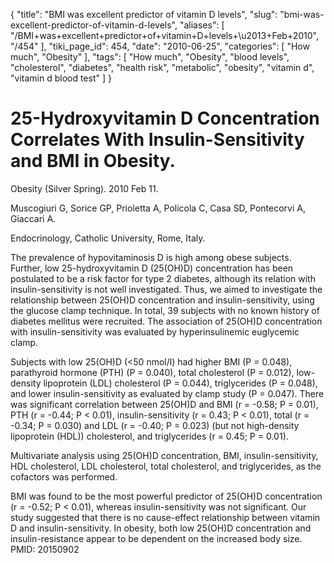 {
    "title": "BMI was excellent predictor of vitamin D levels",
    "slug": "bmi-was-excellent-predictor-of-vitamin-d-levels",
    "aliases": [
        "/BMI+was+excellent+predictor+of+vitamin+D+levels+\u2013+Feb+2010",
        "/454"
    ],
    "tiki_page_id": 454,
    "date": "2010-06-25",
    "categories": [
        "How much",
        "Obesity"
    ],
    "tags": [
        "How much",
        "Obesity",
        "blood levels",
        "cholesterol",
        "diabetes",
        "health risk",
        "metabolic",
        "obesity",
        "vitamin d",
        "vitamin d blood test"
    ]
}


# 25-Hydroxyvitamin D Concentration Correlates With Insulin-Sensitivity and BMI in Obesity.

Obesity (Silver Spring). 2010 Feb 11. 

Muscogiuri G, Sorice GP, Prioletta A, Policola C, Casa SD, Pontecorvi A, Giaccari A.

Endocrinology, Catholic University, Rome, Italy.

The prevalence of hypovitaminosis D is high among obese subjects. Further, low 25-hydroxyvitamin D (25(OH)D) concentration has been postulated to be a risk factor for type 2 diabetes, although its relation with insulin-sensitivity is not well investigated. Thus, we aimed to investigate the relationship between 25(OH)D concentration and insulin-sensitivity, using the glucose clamp technique. In total, 39 subjects with no known history of diabetes mellitus were recruited. The association of 25(OH)D concentration with insulin-sensitivity was evaluated by hyperinsulinemic euglycemic clamp. 

Subjects with low 25(OH)D (<50 nmol/l) had higher BMI (P = 0.048), parathyroid hormone (PTH) (P = 0.040), total cholesterol (P = 0.012), low-density lipoprotein (LDL) cholesterol (P = 0.044), triglycerides (P = 0.048), and lower insulin-sensitivity as evaluated by clamp study (P = 0.047). There was significant correlation between 25(OH)D and BMI (r = -0.58; P = 0.01), PTH (r = -0.44; P < 0.01), insulin-sensitivity (r = 0.43; P < 0.01), total (r = -0.34; P = 0.030) and LDL (r = -0.40; P = 0.023) (but not high-density lipoprotein (HDL)) cholesterol, and triglycerides (r = 0.45; P = 0.01). 

Multivariate analysis using 25(OH)D concentration, BMI, insulin-sensitivity, HDL cholesterol, LDL cholesterol, total cholesterol, and triglycerides, as the cofactors was performed. 

BMI was found to be the most powerful predictor of 25(OH)D concentration (r = -0.52; P < 0.01), whereas insulin-sensitivity was not significant. Our study suggested that there is no cause-effect relationship between vitamin D and insulin-sensitivity. In obesity, both low 25(OH)D concentration and insulin-resistance appear to be dependent on the increased body size.  PMID: 20150902